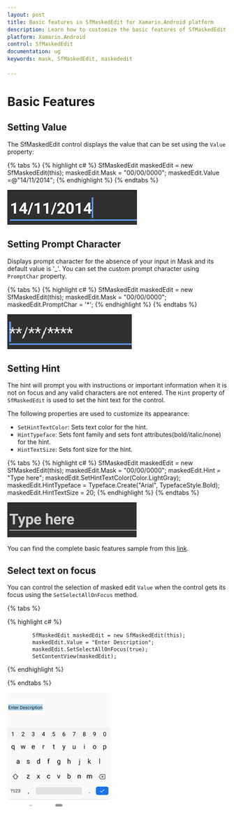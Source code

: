 ```yaml
---
layout: post
title: Basic features in SfMaskedEdit for Xamarin.Android platform
description: Learn how to customize the basic features of SfMaskedEdit
platform: Xamarin.Android
control: SfMaskedEdit
documentation: ug 
keywords: mask, SfMaskedEdit, maskededit

---
```


# Basic Features


## Setting Value

The SfMaskedEdit control displays the value that can be set using the `Value` property:

{% tabs %}
{% highlight c# %}
SfMaskedEdit maskedEdit = new SfMaskedEdit(this);
maskedEdit.Mask = "00/00/0000";
maskedEdit.Value =@"14/11/2014";
{% endhighlight %}
{% endtabs %}

![](SfMaskedEditImages/BF_SetValue.png)


## Setting Prompt Character

Displays prompt character for the absence of your input in Mask and its default value is '_'. You can set the custom prompt character using `PromptChar` property.

{% tabs %}
{% highlight c# %}
SfMaskedEdit maskedEdit = new SfMaskedEdit(this);
maskedEdit.Mask = "00/00/0000";
maskedEdit.PromptChar = '*';
{% endhighlight %}
{% endtabs %}

![](SfMaskedEditImages/BF_Prompt.png)

## Setting Hint

The hint will prompt you with instructions or important information when it is not on focus and any valid characters are not entered. The `Hint` property of `SfMaskedEdit` is used to set the hint text for the control.

The following properties are used to customize its appearance:

* `SetHintTextColor`: Sets text color for the hint.
* `HintTypeface`: Sets font family and sets font attributes(bold/italic/none) for the hint.
* `HintTextSize`: Sets font size for the hint.

{% tabs %}
{% highlight c# %}
SfMaskedEdit maskedEdit = new SfMaskedEdit(this);
maskedEdit.Mask = "00/00/0000";
maskedEdit.Hint = "Type here";
maskedEdit.SetHintTextColor(Color.LightGray);
maskedEdit.HintTypeface = Typeface.Create("Arial", TypefaceStyle.Bold);
maskedEdit.HintTextSize = 20;
{% endhighlight %}
{% endtabs %}

![](SfMaskedEditImages/BF_Hint.png)

You can find the complete basic features sample from this [link](http://files2.syncfusion.com/Xamarin.Android/Samples/MaskedEdit_BasicFeatures.zip).

## Select text on focus

You can control the selection of masked edit `Value` when the control gets its focus using the `SetSelectAllOnFocus` method.

{% tabs %}

{% highlight c# %}

            SfMaskedEdit maskedEdit = new SfMaskedEdit(this);
            maskedEdit.Value = "Enter Description";
            maskedEdit.SetSelectAllOnFocus(true);
            SetContentView(maskedEdit);

{% endhighlight %}

{% endtabs %}

![Select text on focus in masked edit](SfMaskedEditImages/SelectOnFocus.png)